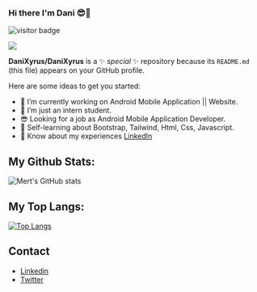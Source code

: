 ### Hi there I'm Dani 😎👋

![visitor badge](https://visitor-badge.glitch.me/badge?page_id=DaniXyrus.visitor-badge&left_color=red&right_color=green&left_text=Hello%20Visitors)

<img src="https://raw.githubusercontent.com/DaniXyrus/DaniXyrus/main/GitHub%20header.png">

**DaniXyrus/DaniXyrus** is a ✨ _special_ ✨ repository because its `README.md` (this file) appears on your GitHub profile.

Here are some ideas to get you started:

- 🔭 I’m currently working on Android Mobile Application || Website.
- 🌱 I’m just an intern student.
- 😎 Looking for a job as Android Mobile Application Developer.
- 💬 Self-learning about Bootstrap, Tailwind, Html, Css, Javascript.
- 📄 Know about my experiences [LinkedIn](https://www.linkedin.com/in/muhammad-danial-1654b1176/)

## My Github Stats:
![Mert's GitHub stats](https://github-readme-stats.vercel.app/api?username=DaniXyrus&show_icons=true&theme=tokyonight)

## My Top Langs:

[![Top Langs](https://github-readme-stats.vercel.app/api/top-langs/?username=DaniXyrus&layout=compact)](https://github.com/DaniXyrus/MCaSeP)

## Contact

- [Linkedin](https://www.linkedin.com/in/muhammad-danial-1654b1176/)
- [Twitter](https://twitter.com/danialamin100)
